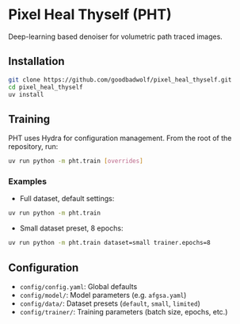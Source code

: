 # Pixel Heal Thyself (PHT)

Deep-learning based denoiser for volumetric path traced images.

## Installation

```bash
git clone https://github.com/goodbadwolf/pixel_heal_thyself.git
cd pixel_heal_thyself
uv install
```

## Training

PHT uses Hydra for configuration management. From the root of the repository, run:

```bash
uv run python -m pht.train [overrides]
```

### Examples

- Full dataset, default settings:

```bash
uv run python -m pht.train
```

- Small dataset preset, 8 epochs:

```bash
uv run python -m pht.train dataset=small trainer.epochs=8
```

## Configuration

- `config/config.yaml`: Global defaults
- `config/model/`: Model parameters (e.g. `afgsa.yaml`)
- `config/data/`: Dataset presets (`default`, `small`, `limited`)
- `config/trainer/`: Training parameters (batch size, epochs, etc.)
